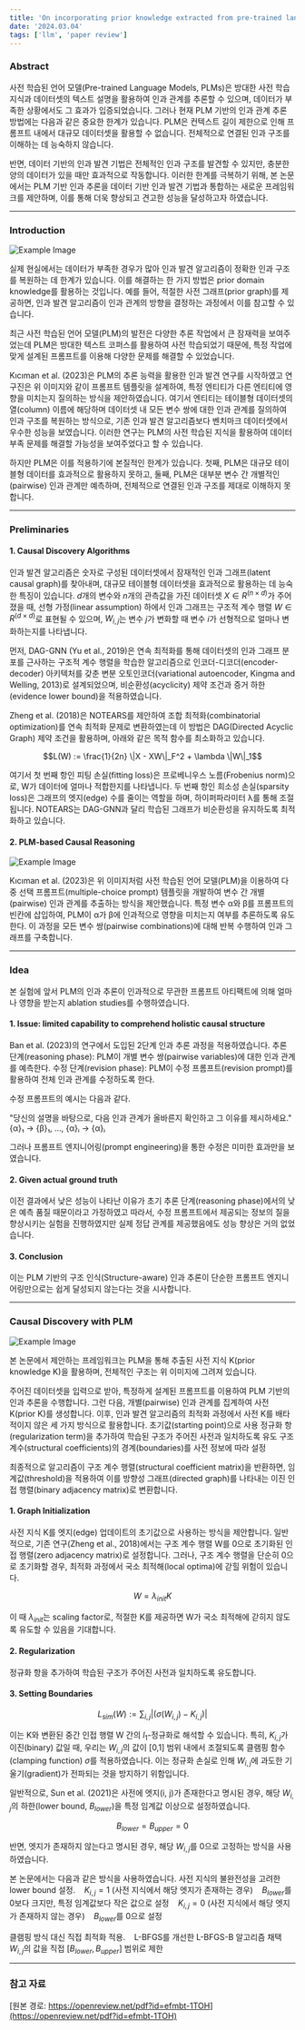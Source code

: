 ```yaml
---
title: 'On incorporating prior knowledge extracted from pre-trained language models into causal discovery'
date: '2024.03.04'
tags: ['llm', 'paper review']
---
```


### Abstract

사전 학습된 언어 모델(Pre-trained Language Models, PLMs)은 방대한 사전 학습 지식과 데이터셋의 텍스트 설명을 활용하여 인과 관계를 추론할 수 있으며, 데이터가 부족한 상황에서도 그 효과가 입증되었습니다. 그러나 현재 PLM 기반의 인과 관계 추론 방법에는 다음과 같은 중요한 한계가 있습니다. 
PLM은 컨텍스트 길이 제한으로 인해 프롬프트 내에서 대규모 데이터셋을 활용할 수 없습니다.
전체적으로 연결된 인과 구조를 이해하는 데 능숙하지 않습니다.

반면, 데이터 기반의 인과 발견 기법은 전체적인 인과 구조를 발견할 수 있지만, 충분한 양의 데이터가 있을 때만 효과적으로 작동합니다. 이러한 한계를 극복하기 위해, 본 논문에서는 PLM 기반 인과 추론을 데이터 기반 인과 발견 기법과 통합하는 새로운 프레임워크를 제안하며, 이를 통해 더욱 향상되고 견고한 성능을 달성하고자 하였습니다.

---

### Introduction

![Example Image](https://velog.velcdn.com/images/ski06043/post/da251500-eaae-4fea-9c51-1a836d5a099a/image.png)

실제 현실에서는 데이터가 부족한 경우가 많아 인과 발견 알고리즘이 정확한 인과 구조를 복원하는 데 한계가 있습니다. 이를 해결하는 한 가지 방법은 prior domain knowledge를 활용하는 것입니다. 예를 들어, 적절한 사전 그래프(prior graph)를 제공하면, 인과 발견 알고리즘이 인과 관계의 방향을 결정하는 과정에서 이를 참고할 수 있습니다.

최근 사전 학습된 언어 모델(PLM)의 발전은 다양한 추론 작업에서 큰 잠재력을 보여주었는데 PLM은 방대한 텍스트 코퍼스를 활용하여 사전 학습되었기 때문에, 특정 작업에 맞게 설계된 프롬프트를 이용해 다양한 문제를 해결할 수 있었습니다.

Kıcıman et al. (2023)은 PLM의 추론 능력을 활용한 인과 발견 연구를 시작하였고 연구진은 위 이미지와 같이 프롬프트 템플릿을 설계하여, 특정 엔티티가 다른 엔티티에 영향을 미치는지 질의하는 방식을 제안하였습니다. 여기서 엔티티는 테이블형 데이터셋의 열(column) 이름에 해당하며 데이터셋 내 모든 변수 쌍에 대한 인과 관계를 질의하여 인과 구조를 복원하는 방식으로, 기존 인과 발견 알고리즘보다 벤치마크 데이터셋에서 우수한 성능을 보였습니다. 이러한 연구는 PLM의 사전 학습된 지식을 활용하여 데이터 부족 문제를 해결할 가능성을 보여주었다고 할 수 있습니다.

하지만 PLM은 이를 적용하기에 본질적인 한계가 있습니다. 첫째, PLM은 대규모 테이블형 데이터를 효과적으로 활용하지 못하고, 둘째, PLM은 대부분 변수 간 개별적인(pairwise) 인과 관계만 예측하며, 전체적으로 연결된 인과 구조를 제대로 이해하지 못합니다.

---

### Preliminaries

#### 1. Causal Discovery Algorithms

인과 발견 알고리즘은 숫자로 구성된 데이터셋에서 잠재적인 인과 그래프(latent causal graph)를 찾아내며, 대규모 테이블형 데이터셋을 효과적으로 활용하는 데 능숙한 특징이 있습니다. $d$개의 변수와 $n$개의 관측값을 가진 데이터셋 $X ∈ R^(n×d)$가 주어졌을 때, 선형 가정(linear assumption) 하에서 인과 그래프는 구조적 계수 행렬 $W ∈ R^(d×d)$로 표현될 수 있으며, $W_{i,j}$는 변수 $j$가 변화할 때 변수 $i$가 선형적으로 얼마나 변화하는지를 나타냅니다.

먼저, DAG-GNN (Yu et al., 2019)은 연속 최적화를 통해 데이터셋의 인과 그래프 분포를 근사하는 구조적 계수 행렬을 학습한 알고리즘으로 인코더-디코더(encoder-decoder) 아키텍처를 갖춘 변분 오토인코더(variational autoencoder, Kingma and Welling, 2013)로 설계되었으며, 비순환성(acyclicity) 제약 조건과 증거 하한(evidence lower bound)을 적용하였습니다.

Zheng et al. (2018)은 NOTEARS를 제안하여 조합 최적화(combinatorial optimization)를 연속 최적화 문제로 변환하였는데 이 방법은 DAG(Directed Acyclic Graph) 제약 조건을 활용하며, 아래와 같은 목적 함수를 최소화하고 있습니다.

$$L(W) := \frac{1}{2n} \|X - XW\|_F^2 + \lambda \|W\|_1$$

여기서 첫 번째 항인 피팅 손실(fitting loss)은 프로베니우스 노름(Frobenius norm)으로, W가 데이터에 얼마나 적합한지를 나타냅니다. 두 번째 항인 희소성 손실(sparsity loss)은 그래프의 엣지(edge) 수를 줄이는 역할을 하며, 하이퍼파라미터 λ를 통해 조절됩니다. NOTEARS는 DAG-GNN과 달리 학습된 그래프가 비순환성을 유지하도록 최적화하고 있습니다.

#### 2. PLM-based Causal Reasoning

![Example Image](https://velog.velcdn.com/images/ski06043/post/2acf1f8c-50ef-49e2-92d8-fce864176ed3/image.png)

Kıcıman et al. (2023)은 위 이미지처럼 사전 학습된 언어 모델(PLM)을 이용하여 다중 선택 프롬프트(multiple-choice prompt) 템플릿을 개발하여 변수 간 개별(pairwise) 인과 관계를 추출하는 방식을 제안했습니다. 특정 변수 α와 β를 프롬프트의 빈칸에 삽입하여, PLM이 α가 β에 인과적으로 영향을 미치는지 여부를 추론하도록 유도한다. 이 과정을 모든 변수 쌍(pairwise combinations)에 대해 반복 수행하여 인과 그래프를 구축합니다.

---

### Idea

본 실험에 앞서 PLM의 인과 추론이 인과적으로 무관한 프롬프트 아티팩트에 의해 얼마나 영향을 받는지 ablation studies를 수행하였습니다.

#### 1. Issue: limited capability to comprehend holistic causal structure 

Ban et al. (2023)의 연구에서 도입된 2단계 인과 추론 과정을 적용하였습니다.
추론 단계(reasoning phase): PLM이 개별 변수 쌍(pairwise variables)에 대한 인과 관계를 예측한다.
수정 단계(revision phase): PLM이 수정 프롬프트(revision prompt)를 활용하여 전체 인과 관계를 수정하도록 한다.

수정 프롬프트의 예시는 다음과 같다.

"당신의 설명을 바탕으로, 다음 인과 관계가 올바른지 확인하고 그 이유를 제시하세요."{α}₁ → {β}₁, ..., {α}ᵢ → {α}ᵢ

그러나 프롬프트 엔지니어링(prompt engineering)을 통한 수정은 미미한 효과만을 보였습니다.

#### 2. Given actual ground truth

이전 결과에서 낮은 성능이 나타난 이유가 초기 추론 단계(reasoning phase)에서의 낮은 예측 품질 때문이라고 가정하였고 따라서, 수정 프롬프트에서 제공되는 정보의 질을 향상시키는 실험을 진행하였지만 실제 정답 관계를 제공했음에도 성능 향상은 거의 없었습니다.

#### 3. Conclusion

이는 PLM 기반의 구조 인식(Structure-aware) 인과 추론이 단순한 프롬프트 엔지니어링만으로는 쉽게 달성되지 않는다는 것을 시사합니다.

---

### Causal Discovery with PLM

![Example Image](https://velog.velcdn.com/images/ski06043/post/94900903-6d4f-4e68-853a-029ca30b1053/image.png)

본 논문에서 제안하는 프레임워크는 PLM을 통해 추출된 사전 지식 K(prior knowledge K)을 활용하며, 전체적인 구조는 위 이미지에 그려져 있습니다.

주어진 데이터셋을 입력으로 받아, 특정하게 설계된 프롬프트를 이용하여 PLM 기반의 인과 추론을 수행합니다. 그런 다음, 개별(pairwise) 인과 관계를 집계하여 사전 K(prior K)를 생성합니다. 이후, 인과 발견 알고리즘의 최적화 과정에서 사전 K를 배타적이지 않은 세 가지 방식으로 활용합니다.
초기값(starting point)으로 사용
정규화 항(regularization term)을 추가하여 학습된 구조가 주어진 사전과 일치하도록 유도
구조 계수(structural coefficients)의 경계(boundaries)를 사전 정보에 따라 설정

최종적으로 알고리즘이 구조 계수 행렬(structural coefficient matrix)을 반환하면, 임계값(threshold)을 적용하여 이를 방향성 그래프(directed graph)를 나타내는 이진 인접 행렬(binary adjacency matrix)로 변환합니다.


#### 1. Graph Initialization  

사전 지식 K를 엣지(edge) 업데이트의 초기값으로 사용하는 방식을 제안합니다. 일반적으로, 기존 연구(Zheng et al., 2018)에서는 구조 계수 행렬 W를 0으로 초기화된 인접 행렬(zero adjacency matrix)로 설정합니다. 그러나, 구조 계수 행렬을 단순히 0으로 초기화할 경우, 최적화 과정에서 국소 최적해(local optima)에 갇힐 위험이 있습니다.

$$W=\lambda_{init} K$$

이 때 $\lambda_{init}$는 scaling factor로, 적절한 K를 제공하면 W가 국소 최적해에 갇히지 않도록 유도할 수 있음을 기대합니다.

#### 2. Regularization

정규화 항을 추가하여 학습된 구조가 주어진 사전과 일치하도록 유도합니다.

#### 3. Setting Boundaries

$$L_{sim}(W) := \sum_{i,j} |(\sigma(W_{i,j}) - K_{i,j})|$$

이는 K와 변환된 중간 인접 행렬 W 간의 $l_1$-정규화로 해석할 수 있습니다. 특히, $K_{i,j}$가 이진(binary) 값일 때, 우리는 $W_{i,j}$의 값이 [0,1] 범위 내에서 조절되도록 클램핑 함수(clamping function) $\sigma$를 적용하였습니다. 이는 정규화 손실로 인해 $W_{i,j}$에 과도한 기울기(gradient)가 전파되는 것을 방지하기 위함입니다.

일반적으로, Sun et al. (2021)은 사전에 엣지(i, j)가 존재한다고 명시된 경우, 해당 $W_{i,j}$의 하한(lower bound, $B_{lower}$)을 특정 임계값 이상으로 설정하였습니다.

$$B_{lower} = B_{upper} = 0$$

반면, 엣지가 존재하지 않는다고 명시된 경우, 해당 $W_{i,j}$를 0으로 고정하는 방식을 사용하였습니다.

본 논문에서는 다음과 같은 방식을 사용하였습니다.
사전 지식의 불완전성을 고려한 lower bound 설정.    
$K_{i,j} = 1$ (사전 지식에서 해당 엣지가 존재하는 경우)    
$B_{lower}$를 0보다 크지만, 특정 임계값보다 작은 값으로 설정    
$K_{i,j} = 0$ (사전 지식에서 해당 엣지가 존재하지 않는 경우)    
$B_{lower}$를 0으로 설정

클램핑 방식 대신 직접 최적화 적용.    
L-BFGS를 개선한 L-BFGS-B 알고리즘 채택    
$W_{i,j}$의 값을 직접 $[B_{lower}, B_{upper}]$ 범위로 제한

---

### 참고 자료

[원본 경로: https://openreview.net/pdf?id=efmbt-1TOH](https://openreview.net/pdf?id=efmbt-1TOH)
